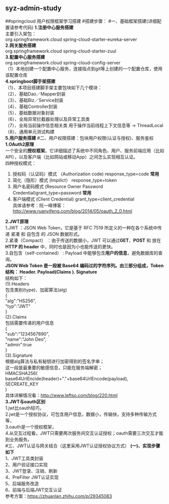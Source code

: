 ## syz-admin-study
##springcloud 用户权限框架学习搭建
#搭建步骤：
#一、基础框架搭建(详细配置请参考代码)
**1.注册中心服务搭建**   
主要引入架包：   
         <dependency>
              <groupId>org.springframework.cloud</groupId>
              <artifactId>spring-cloud-starter-eureka-server</artifactId>
         </dependency>   
**2.网关服务搭建**    
         <dependency>
			<groupId>org.springframework.cloud</groupId>
			<artifactId>spring-cloud-starter-zuul</artifactId>
		 </dependency>  	
**3.配置中心服务搭建**   
         <dependency>
			<groupId>org.springframework.cloud</groupId>
			<artifactId>spring-cloud-config-server</artifactId>
		 </dependency>    
		 （1）本地创建一个配置中心服务，连接指点到git等上创建的一个配置仓库，使用该配置仓库    
**4.springboot脚手架搭建**    
   （1）、本项目搭建脚手架主要包块如下几个模块：    
   （2）、基础Dao／Mapper封装   
   （3）、基础Biz／Service封装   
   （4）、基础Controller封装   
   （5）、基础数据对象封装   
   （6）、全局异常拦截器处理以及异常工具类   
   （7）、全局当前操作信息相关类 用于操作当前线程上下文信息等 -> ThreadLocal   
   （8）、通用单元测试构建    
**5.用户服务搭建**
#二、用户权限搭建：包块用户权限(认证与授权)、服务鉴权
 **1.OAuth2原理**   
 一个安全的**授权框架**。它详细描述了系统中不同角色、用户、服务前端应用（比如API），以及客户端（比如网站或移动App）之间怎么实现相互认证。  
 四种授权模式：
 1. 授权码（认证码）模式 （Authorization code) response_type=code   **常用**   
 2. 简化（隐形）模式 (Impilict） response_type=token
 3. 用户名密码模式 (Resource Owner Password Credential)grant_type=password  **常用**    
 4. 客户端模式 (Client Credential) grant_type=client_credential   
 具体请参考：阮一峰博客：http://www.ruanyifeng.com/blog/2014/05/oauth_2_0.html  

**2.JWT原理**  
  1.JWT ：JSON Web Token，它是基于 RFC 7519 所定义的一种在各个系统中传递 紧凑 和 自包含 的 JSON 数据形式。   
  2.紧凑（Compact） ：由于传送的数据小，JWT 可以通过**GET**、**POST** 和 放在 **HTTP 的 header** 中，同时也是因为小也能传送的更快。    
  3.自包含（self-contained） : Payload 中能够包含**用户的信息**，避免数据库的查询。   
**JSON Web Token 是一段被 Base64 编码过的字符序列。由三部分组成，Token结构： Header. Payload(Claims ). Signature**  
  结构如下：   
  (1).Headers   
      包含类别(type)、加密算法(alg)    
       {   
       "alg":"HS256",  
       "typ":"JWT"  
       }    
  (2).Claims   
      包括需要传递的用户信息   
      {    
      "sub":"1234567890",   
      "name":"John Deo",   
      "admin":true   
      }   
  (3).Signature   
      根据alg算法与私有秘钥进行加密得到的签名字串；   
      这一段是最重要的敏感信息，只能在服务端解密；  
      HMACSHA256(   
          base64UrlEncide(header)+"."+base64UrlEncode(payload),   
          SECREATE_KEY  
      )   
  具体详解情况看：http://www.leftso.com/blog/220.html    
**3.JWT与oauth区别**    
1.jwt比oauth轻巧，   
2.jwt是一个授权协议，可包含用户信息，数据小，传输快，支持多种传输方式等，  
3.oauth是一个授权框架，    
4.从交互过程看，JWT只需要两次服务间交互认证授权；oauth需要三次交互才能到业务服务。    
#三、JWT认证与网关结合（这里采用JWT认证授权协议方式）
**(一)、实现步骤如下**   
1、JWT工具类封装   
2、用户验证接口实现   
3、JWT登录、注销、刷新   
4、PreFilter JWT认证实现   
5、后端服务改造   
6、前端与后端JWT交互认证   
参考方案：https://zhuanlan.zhihu.com/p/29345083   


